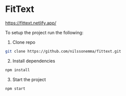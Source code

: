 # FitText

https://fittext.netlify.app/

To setup the project run the following:

1. Clone repo
```bash
git clone https://github.com/nilssonemma/fittext.git
```
2. Install dependencies
```bash
npm install
```
3. Start the project
```bash
npm start
```

